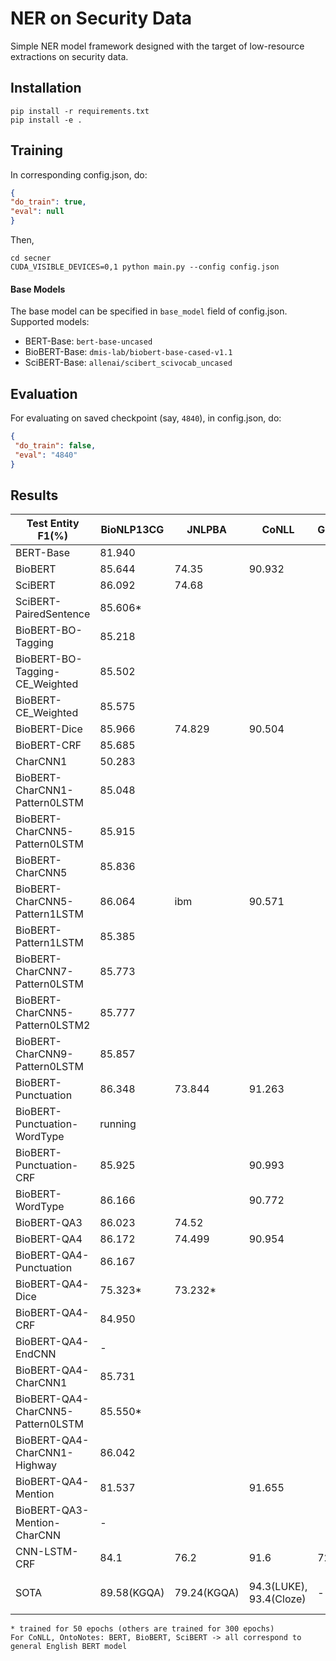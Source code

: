# NER on Security Data

Simple NER model framework designed with the target of low-resource extractions on security data.
## Installation
```commandline
pip install -r requirements.txt
pip install -e .
```
## Training
In corresponding config.json, do:
 ```json
{
 "do_train": true,
 "eval": null
}
```
Then,
```commandline
cd secner
CUDA_VISIBLE_DEVICES=0,1 python main.py --config config.json
```
#### Base Models
The base model can be specified in ```base_model``` field of config.json. Supported models:
* BERT-Base: ```bert-base-uncased```
* BioBERT-Base: ```dmis-lab/biobert-base-cased-v1.1```
* SciBERT-Base: ```allenai/scibert_scivocab_uncased```
## Evaluation
For evaluating on saved checkpoint (say, ```4840```), in config.json, do:
```json
{
 "do_train": false,
 "eval": "4840"
}
```

## Results

| Test Entity F1(%)                        | BioNLP13CG                  | JNLPBA         |   CoNLL                    | Genia     | Onto                 |
|------------------------------------------|-----------------------------|----------------|----------------------------|-----------|----------------------|
| BERT-Base                                | 81.940                      |                |                            |           |                      |
| BioBERT                                  | 85.644                      | 74.35          |  90.932                    |           |                      |
| SciBERT                                  | 86.092                      | 74.68          |                            |           |                      |
| SciBERT-PairedSentence                   | 85.606*                     |                |                            |           |                      |
| BioBERT-BO-Tagging                       | 85.218                      |                |                            |           |                      |
| BioBERT-BO-Tagging-CE_Weighted           | 85.502                      |                |                            |           |                      |
| BioBERT-CE_Weighted                      | 85.575                      |                |                            |           |                      |
| BioBERT-Dice                             | 85.966                      | 74.829         |  90.504                    |           |                      |
| BioBERT-CRF                              | 85.685                      |                |                            |           |                      |
| CharCNN1                                 | 50.283                      |                |                            |           |                      |
| BioBERT-CharCNN1-Pattern0LSTM            | 85.048                      |                |                            |           |                      |
| BioBERT-CharCNN5-Pattern0LSTM            | 85.915                      |                |                            |           |                      |
| BioBERT-CharCNN5                         | 85.836                      |                |                            |           |                      |
| BioBERT-CharCNN5-Pattern1LSTM            | 86.064                      | ibm            |  90.571                    |           |                      |
| BioBERT-Pattern1LSTM                     | 85.385                      |                |                            |           |                      |
| BioBERT-CharCNN7-Pattern0LSTM            | 85.773                      |                |                            |           |                      |
| BioBERT-CharCNN5-Pattern0LSTM2           | 85.777                      |                |                            |           |                      |
| BioBERT-CharCNN9-Pattern0LSTM            | 85.857                      |                |                            |           |                      |
| BioBERT-Punctuation                      | 86.348                      | 73.844         |  91.263                    |           |                      |
| BioBERT-Punctuation-WordType             | running                     |                |                            |           |                      |
| BioBERT-Punctuation-CRF                  | 85.925                      |                |  90.993                    |           |                      |
| BioBERT-WordType                         | 86.166                      |                |  90.772                    |           |                      |
| BioBERT-QA3                              | 86.023                      | 74.52          |                            |           |                      |
| BioBERT-QA4                              | 86.172                      | 74.499         |  90.954                    |           |                      |
| BioBERT-QA4-Punctuation                  | 86.167                      |                |                            |           |                      |
| BioBERT-QA4-Dice                         | 75.323*                     | 73.232*        |                            |           |                      |
| BioBERT-QA4-CRF                          | 84.950                      |                |                            |           |                      |
| BioBERT-QA4-EndCNN                       | -                           |                |                            |           |                      |
| BioBERT-QA4-CharCNN1                     | 85.731                      |                |                            |           |                      |
| BioBERT-QA4-CharCNN5-Pattern0LSTM        | 85.550*                     |                |                            |           |                      |
| BioBERT-QA4-CharCNN1-Highway             | 86.042                      |                |                            |           |                      |
| BioBERT-QA4-Mention                      | 81.537                      |                |  91.655                    |           |                      |
| BioBERT-QA3-Mention-CharCNN              | -                           |                |                            |           |                      |
| CNN-LSTM-CRF                             | 84.1                        | 76.2           |  91.6                      | 72.4      | 86.4                 |
| SOTA                                     | 89.58(KGQA)                 | 79.24(KGQA)    |  94.3(LUKE), 93.4(Cloze)   |   -       | 92.07 (MRC-Dice)     |

```
* trained for 50 epochs (others are trained for 300 epochs)
For CoNLL, OntoNotes: BERT, BioBERT, SciBERT -> all correspond to general English BERT model
```
